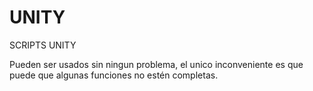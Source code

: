 # UNITY
SCRIPTS UNITY

Pueden ser usados sin ningun problema, el unico inconveniente 
es que puede que algunas funciones no estén completas.
